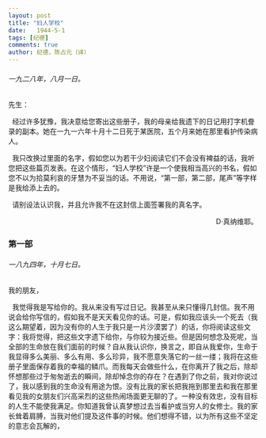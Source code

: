 ```yaml
---
layout: post
title: "妇人学校"
date:   1944-5-1
tags: [纪德]
comments: true
author: 纪德，陈占元（译）
---
```


###### 一九二八年，八月一日。

先生：

&nbsp;&nbsp;经过许多犹豫，我决意给您寄出这些册子，我的母亲给我遗下的日记用打字机誊录的副本。她在一九一六年十月十二日死于某医院，五个月来她在那里看护传染病人。

&nbsp;&nbsp;我只改换过里面的名字，假如您以为若干少妇阅读它们不会没有裨益的话，我听您把这些篇页发表。在这个情形，“妇人学校”许是一个使我相当高兴的书名，假如您不以为拾莫利哀的牙慧为不妥当的话。不用说，“第一部，第二部，尾声”等字样是我给添上去的。

&nbsp;&nbsp;请别设法认识我，并且允许我不在这封信上面签署我的真名字。

<p align="right">D·真纳维耶。</p>

### 第一部

###### 一八九四年，十月七日。

我的朋友，

&nbsp;&nbsp;我觉得我是写给你的。我从来没有写过日记。我甚至从来只懂得几封信。我不用说会给你写信的，假如我不是天天看见你的话。可是，假如我应该头一个死去（我这么期望着，因为没有你的人生于我只是一片沙漠罢了）的话，你将阅读这些文字：我将觉得，把这些文字遗下给你，与你较为接近些。但是因何想念及死呢，当全部的生命放在我们面前的时候？自从我认识你，换言之，即自从我爱你，生命于我显得多么美丽、多么有用、多么珍异，我不愿意失落它的一丝一缕；我将在这些册子里面保存着我的幸福的鳞爪。而我每天会做些什么，在你离开了我之后，除却怀想那些过于匆匆逝去的瞬间，除却悼念你的存在？在遇到了你之前，我对你说过了，我以感到我的生命没有用途为恨。没有比我的家长把我拖到那里去和我在那里看见我的女朋友们兴高采烈的这些热闹场面更无聊的了。一种没有效忠，没有目标的人生不能使我满足。你知道我曾认真梦想过去当看护或当穷人的女修士。我的家长耸着肩膊，当我对他们提及这件事的时候。他们想得不错，以为所有这些不坚定的意志会瓦解的，






















